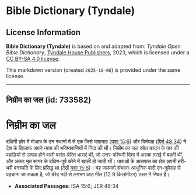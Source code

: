 # Bible Dictionary (Tyndale)

## License Information

**Bible Dictionary (Tyndale)** is based on and adapted from: _Tyndale Open Bible Dictionary_, [Tyndale House Publishers](https://tyndaleopenresources.com/), 2023, which is licensed under a [CC BY-SA 4.0 license](https://creativecommons.org/licenses/by-sa/4.0/legalcode.en).

This markdown version (created `2025-10-06`) is provided under the same license.



--------------------------------

## निम्रीम का जल (id: 733582)

निम्रीम का जल
=============

दक्षिणी छोर में मोआब के उन स्थानों में से एक जिसे यशायाह ([यशा 15:6](https://ref.ly/Isa15:6)) और यिर्मयाह ([यिर्म 48:34](https://ref.ly/Jer48:34)) ने देश के खिलाफ अपने न्याय की भविष्यवाणियों में निंदा की थी। निम्रीम का जल स्रोत यरदन के पार की पहाड़ियों से उत्पन्न होने वाली वसंत\-प्रेरित धाराएं थीं, जो उत्तर\-पश्चिमी दिशा में अराबा तराई में बहती थीं, और अंततः मृत सागर के दक्षिण\-पूर्व कोने में खाली हो जाती थीं। धाराओं के आसपास का क्षेत्र अपनी हरी\-भरी वनस्पति के लिए प्रसिद्ध था (देखें [यशा 15:6](https://ref.ly/Isa15:6))। यह जलमार्ग संभवतः आधुनिक वादी एन\-नुमेराह से पहचाना जा सकता है, जो येरेद नदी से लगभग आठ मील (12\.9 किलोमीटर) उत्तर में स्थित है।

* **Associated Passages:** ISA 15:6; JER 48:34

